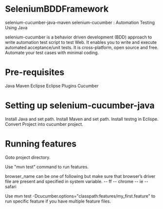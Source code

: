 # SeleniumBDDFramework

selenium-cucumber-java-maven
selenium-cucumber : Automation Testing Using Java

selenium-cucumber is a behavior driven development (BDD) approach to write automation test script to test Web. It enables you to write and execute automated acceptance/unit tests. It is cross-platform, open source and free. Automate your test cases with minimal coding.


# Pre-requisites
Java
Maven
Eclipse
Eclipse Plugins
Cucumber

# Setting up selenium-cucumber-java
Install Java and set path.
Install Maven and set path.
Install testng in Eclispe.
Convert Project into cucumber project.

# Running features
Goto project directory.

Use "mvn test" command to run features.

browser_name can be one of following but make sure that browser’s driver file are present and specified in system variable. -- ff -- chrome -- ie -- safari

Use mvn test -Dcucumber.options="classpath:features/my_first.feature" to run specific feature if you have multiple feature files.


